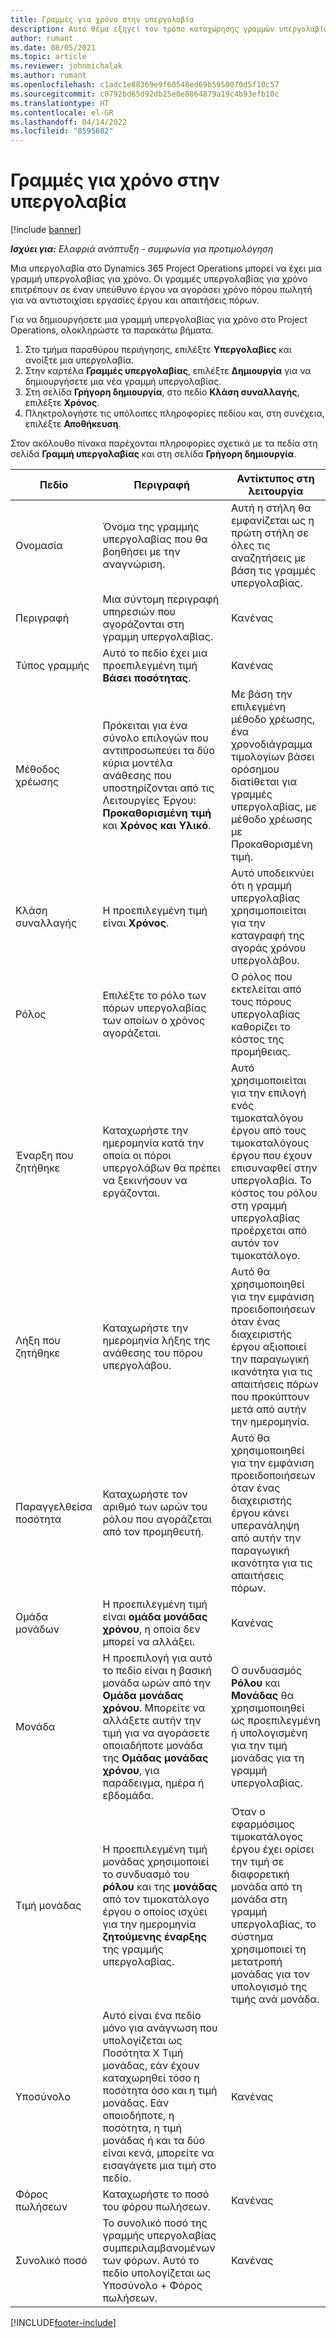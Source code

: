 ```yaml
---
title: Γραμμές για χρόνο στην υπεργολαβία
description: Αυτό θέμα εξηγεί τον τρόπο καταχώρησης γραμμών υπεργολαβίας για χρόνο και καταχώρησης της αγοράς χρόνου από τους προμηθευτές.
author: rumant
ms.date: 08/05/2021
ms.topic: article
ms.reviewer: johnmichalak
ms.author: rumant
ms.openlocfilehash: c1adc1e88369e9f60548ed69b5950070d5f10c57
ms.sourcegitcommit: c0792bd65d92db25e0e8864879a19c4b93efb10c
ms.translationtype: HT
ms.contentlocale: el-GR
ms.lasthandoff: 04/14/2022
ms.locfileid: "8595682"
---
```

# <a name="subcontract-lines-for-time"></a>Γραμμές για χρόνο στην υπεργολαβία

[!include [banner](../../includes/dataverse-preview.md)]

_**Ισχύει για:** Ελαφριά ανάπτυξη - συμφωνία για προτιμολόγηση_

Μια υπεργολαβία στο Dynamics 365 Project Operations μπορεί να έχει μια γραμμή υπεργολαβίας για χρόνο. Οι γραμμές υπεργολαβίας για χρόνο επιτρέπουν σε έναν υπεύθυνο έργου να αγοράσει χρόνο πόρου πωλητή για να αντιστοιχίσει εργασίες έργου και απαιτήσεις πόρων.

Για να δημιουργήσετε μια γραμμή υπεργολαβίας για χρόνο στο Project Operations, ολοκληρώστε τα παρακάτω βήματα.

1. Στο τμήμα παραθύρου περιήγησης, επιλέξτε **Υπεργολαβίες** και ανοίξτε μια υπεργολαβία.
2. Στην καρτέλα **Γραμμές υπεργολαβίας**, επιλέξτε **Δημιουργία** για να δημιουργήσετε μια νέα γραμμή υπεργολαβίας.
3. Στη σελίδα **Γρήγορη δημιουργία**, στο πεδίο **Κλάση συναλλαγής**, επιλέξτε **Χρόνος**.
4. Πληκτρολογήστε τις υπόλοιπες πληροφορίες πεδίου και, στη συνέχεια, επιλέξτε **Αποθήκευση**.

  Στον ακόλουθο πίνακα παρέχονται πληροφορίες σχετικά με τα πεδία στη σελίδα **Γραμμή υπεργολαβίας** και στη σελίδα **Γρήγορη δημιουργία**.

| **Πεδίο** | **Περιγραφή** | **Αντίκτυπος στη λειτουργία** |
| --- | --- | --- |
| Ονομασία | Όνομα της γραμμής υπεργολαβίας που θα βοηθήσει με την αναγνώριση. | Αυτή η στήλη θα εμφανίζεται ως η πρώτη στήλη σε όλες τις αναζητήσεις με βάση τις γραμμές υπεργολαβίας. |
| Περιγραφή | Μια σύντομη περιγραφή υπηρεσιών που αγοράζονται στη γραμμη υπεργολαβίας. |Κανένας |
| Τύπος γραμμής |   Αυτό το πεδίο έχει μια προεπιλεγμένη τιμή **Βάσει ποσότητας**.| Κανένας |
| Μέθοδος χρέωσης | Πρόκειται για ένα σύνολο επιλογών που αντιπροσωπεύει τα δύο κύρια μοντέλα ανάθεσης που υποστηρίζονται από τις Λειτουργίες Έργου: **Προκαθορισμένη τιμή** και **Χρόνος και Υλικό**. | Με βάση την επιλεγμένη μέθοδο χρέωσης, ένα χρονοδιάγραμμα τιμολογίων βάσει ορόσημου διατίθεται για γραμμές υπεργολαβίας, με μέθοδο χρέωσης με Προκαθορισμένη τιμή. |
| Κλάση συναλλαγής | Η προεπιλεγμένη τιμή είναι **Χρόνος**. | Αυτό υποδεικνύει ότι η γραμμή υπεργολαβίας χρησιμοποιείται για την καταγραφή της αγοράς χρόνου υπεργολάβου. |
| Ρόλος | Επιλέξτε το ρόλο των πόρων υπεργολαβίας των οποίων ο χρόνος αγοράζεται. | Ο ρόλος που εκτελείται από τους πόρους υπεργολαβίας καθορίζει το κόστος της προμήθειας. |
| Έναρξη που ζητήθηκε | Καταχωρήστε την ημερομηνία κατά την οποία οι πόροι υπεργολάβων θα πρέπει να ξεκινήσουν να εργάζονται. | Αυτό χρησιμοποιείται για την επιλογή ενός τιμοκαταλόγου έργου από τους τιμοκαταλόγους έργου που έχουν επισυναφθεί στην υπεργολαβία. Το κόστος του ρόλου στη γραμμή υπεργολαβίας προέρχεται από αυτόν τον τιμοκατάλογο. |
| Λήξη που ζητήθηκε | Καταχωρήστε την ημερομηνία λήξης της ανάθεσης του πόρου υπεργολάβου. | Αυτό θα χρησιμοποιηθεί για την εμφάνιση προειδοποιήσεων όταν ένας διαχειριστής έργου αξιοποιεί την παραγωγική ικανότητα για τις απαιτήσεις πόρων που προκύπτουν μετά από αυτήν την ημερομηνία. |
| Παραγγελθείσα ποσότητα | Καταχωρήστε τον αριθμό των ωρών του ρόλου που αγοράζεται από τον προμηθευτή. | Αυτό θα χρησιμοποιηθεί για την εμφάνιση προειδοποιήσεων όταν ένας διαχειριστής έργου κάνει υπερανάληψη από αυτήν την παραγωγική ικανότητα για τις απαιτήσεις πόρων. |
| Ομάδα μονάδων | Η προεπιλεγμένη τιμή είναι **ομάδα μονάδας χρόνου**, η οποία δεν μπορεί να αλλάξει. | Κανένας|
| Μονάδα | Η προεπιλογή για αυτό το πεδίο είναι η βασική μονάδα ωρών από την **Ομάδα μονάδας χρόνου**. Μπορείτε να αλλάξετε αυτήν την τιμή για να αγοράσετε οποιαδήποτε μονάδα της **Ομάδας μονάδας χρόνου**, για παράδειγμα, ημέρα ή εβδομάδα. | Ο συνδυασμός **Ρόλου** και **Μονάδας** θα χρησιμοποιηθεί ως προεπιλεγμένη ή υπολογισμένη για την τιμή μονάδας για τη γραμμή υπεργολαβίας. |
| Τιμή μονάδας | Η προεπιλεγμένη τιμή μονάδας χρησιμοποιεί το συνδυασμό του **ρόλου** και της **μονάδας** από τον τιμοκατάλογο έργου ο οποίος ισχύει για την ημερομηνία **ζητούμενης έναρξης** της γραμμής υπεργολαβίας. | Όταν ο εφαρμόσιμος τιμοκατάλογος έργου έχει ορίσει την τιμή σε διαφορετική μονάδα από τη μονάδα στη γραμμή υπεργολαβίας, το σύστημα χρησιμοποιεί τη μετατροπή μονάδας για τον υπολογισμό της τιμής ανά μονάδα. |
| Υποσύνολο |    Αυτό είναι ένα πεδίο μόνο για ανάγνωση που υπολογίζεται ως Ποσότητα X Τιμή μονάδας, εάν έχουν καταχωρηθεί τόσο η ποσότητα όσο και η τιμή μονάδας. Εάν οποιοδήποτε, η ποσότητα, η τιμή μονάδας ή και τα δύο είναι κενά, μπορείτε να εισαγάγετε μια τιμή στο πεδίο. | Κανένας|
| Φόρος πωλήσεων |   Καταχωρήστε το ποσό του φόρου πωλήσεων. |Κανένας |
| Συνολικό ποσό | Το συνολικό ποσό της γραμμής υπεργολαβίας συμπεριλαμβανομένων των φόρων. Αυτό το πεδίο υπολογίζεται ως Υποσύνολο + Φόρος πωλήσεων.|Κανένας |

[!INCLUDE[footer-include](../../includes/footer-banner.md)]
